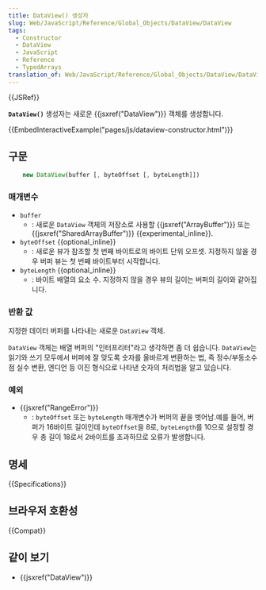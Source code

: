 ```yaml
---
title: DataView() 생성자
slug: Web/JavaScript/Reference/Global_Objects/DataView/DataView
tags:
  - Constructor
  - DataView
  - JavaScript
  - Reference
  - TypedArrays
translation_of: Web/JavaScript/Reference/Global_Objects/DataView/DataView
---
```


{{JSRef}}

**`DataView()`** 생성자는 새로운 {{jsxref("DataView")}} 객체를 생성합니다.

{{EmbedInteractiveExample("pages/js/dataview-constructor.html")}}

## 구문

```js
    new DataView(buffer [, byteOffset [, byteLength]])
```

### 매개변수

- `buffer`
  - : 새로운 `DataView` 객체의 저장소로 사용할 {{jsxref("ArrayBuffer")}} 또는 {{jsxref("SharedArrayBuffer")}} {{experimental_inline}}.
- `byteOffset` {{optional_inline}}
  - : 새로운 뷰가 참조할 첫 번째 바이트로의 바이트 단위 오프셋. 지정하지 않을 경우 버퍼 뷰는 첫 번째 바이트부터 시작합니다.
- `byteLength` {{optional_inline}}
  - : 바이트 배열의 요소 수. 지정하지 않을 경우 뷰의 길이는 버퍼의 길이와 같아집니다.

### 반환 값

지정한 데이터 버퍼를 나타내는 새로운 `DataView` 객체.

`DataView` 객체는 배열 버퍼의 "인터프리터"라고 생각하면 좀 더 쉽습니다. `DataView`는 읽기와 쓰기 모두에서 버퍼에 잘 맞도록 숫자를 올바르게 변환하는 법, 즉 정수/부동소수점 실수 변환, 엔디언 등 이진 형식으로 나타낸 숫자의 처리법을 알고 있습니다.

### 예외

- {{jsxref("RangeError")}}
  - : `byteOffset` 또는 `byteLength` 매개변수가 버퍼의 끝을 벗어남.예를 들어, 버퍼가 16바이트 길이인데 `byteOffset`을 8로, `byteLength`를 10으로 설정할 경우 총 길이 18로서 2바이트를 초과하므로 오류가 발생합니다.

## 명세

{{Specifications}}

## 브라우저 호환성

{{Compat}}

## 같이 보기

- {{jsxref("DataView")}}
